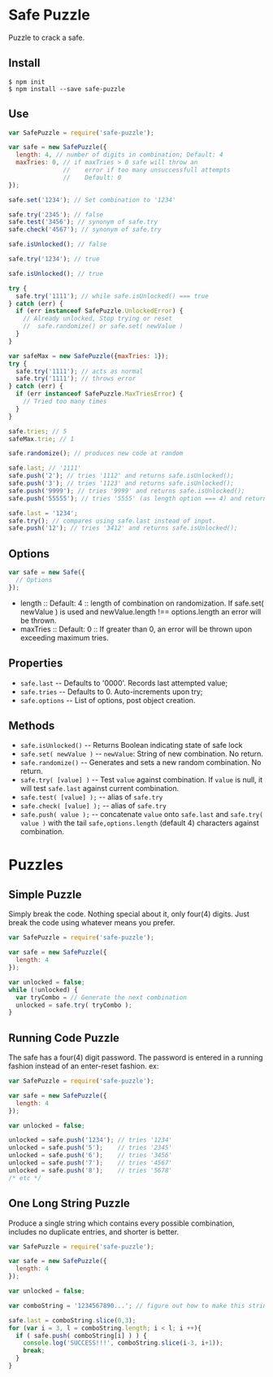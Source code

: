 # Safe Puzzle

Puzzle to crack a safe.



## Install 

```
$ npm init
$ npm install --save safe-puzzle
```

## Use

```javascript
var SafePuzzle = require('safe-puzzle');

var safe = new SafePuzzle({
  length: 4, // number of digits in combination; Default: 4
  maxTries: 0, // if maxTries > 0 safe will throw an 
               //    error if too many unsuccessfull attempts
               //    Default: 0
});

safe.set('1234'); // Set combination to '1234'

safe.try('2345'); // false
safe.test('3456'); // synonym of safe.try
safe.check('4567'); // synonym of safe.try

safe.isUnlocked(); // false

safe.try('1234'); // true

safe.isUnlocked(); // true

try {
  safe.try('1111'); // while safe.isUnlocked() === true
} catch (err) {
  if (err instanceof SafePuzzle.UnlockedError) {
    // Already unlocked, Stop trying or reset
    //  safe.randomize() or safe.set( newValue )
  }
}

var safeMax = new SafePuzzle({maxTries: 1});
try {
  safe.try('1111'); // acts as normal
  safe.try('1111'); // throws error
} catch (err) {
  if (err instanceof SafePuzzle.MaxTriesError) {
    // Tried too many times
  }
}

safe.tries; // 5
safeMax.trie; // 1

safe.randomize(); // produces new code at random

safe.last; // '1111'
safe.push('2'); // tries '1112' and returns safe.isUnlocked();
safe.push('3'); // tries '1123' and returns safe.isUnlocked();
safe.push('9999'); // tries '9999' and returns safe.isUnlocked();
safe.push('55555'); // tries '5555' (as length option === 4) and returns safe.isUnlocked();

safe.last = '1234';
safe.try(); // compares using safe.last instead of input.
safe.push('12'); // tries '3412' and returns safe.isUnlocked();

```


## Options

```javascript
var safe = new Safe({
  // Options
});
```

- length :: Default: 4 :: length of combination on randomization. If safe.set( newValue ) is used and newValue.length !== options.length an error will be thrown.
- maxTries :: Default: 0 :: If greater than 0, an error will be thrown upon exceeding maximum tries.

## Properties

- `safe.last` -- Defaults to '0000'. Records last attempted value;
- `safe.tries` -- Defaults to 0. Auto-increments upon try;
- `safe.options` -- List of options, post object creation.
 
## Methods

- `safe.isUnlocked()` -- Returns Boolean indicating state of safe lock
- `safe.set( newValue )` -- `newValue`: String of new combination. No return.
- `safe.randomize()` -- Generates and sets a new random combination. No return.
- `safe.try( [value] )` -- Test `value` against combination. If `value` is null, it will test `safe.last` against current combination.
- `safe.test( [value] );` -- alias of `safe.try`
- `safe.check( [value] );` -- alias of `safe.try`
- `safe.push( value );` -- concatenate `value` onto `safe.last` and `safe.try( value )` with the tail `safe,options.length` (default 4) characters against combination.



# Puzzles

## Simple Puzzle

Simply break the code. Nothing special about it, only four(4) digits. Just break the code 
using whatever means you prefer.

```javascript
var SafePuzzle = require('safe-puzzle');

var safe = new SafePuzzle({
  length: 4
});

var unlocked = false;
while (!unlocked) {
  var tryCombo = // Generate the next combination 
  unlocked = safe.try( tryCombo );
}
```


## Running Code Puzzle

The safe has a four(4) digit password. The password is entered in a 
running fashion instead of an enter-reset fashion. ex:

```javascript
var SafePuzzle = require('safe-puzzle');

var safe = new SafePuzzle({
  length: 4
});

var unlocked = false;

unlocked = safe.push('1234'); // tries '1234'
unlocked = safe.push('5');    // tries '2345'
unlocked = safe.push('6');    // tries '3456'
unlocked = safe.push('7');    // tries '4567'
unlocked = safe.push('8');    // tries '5678'
/* etc */
```


## One Long String Puzzle

Produce a single string which contains every possible combination, 
includes no duplicate entries, and shorter is better.

```javascript
var SafePuzzle = require('safe-puzzle');

var safe = new SafePuzzle({
  length: 4
});

var unlocked = false;

var comboString = '1234567890...'; // figure out how to make this string.

safe.last = comboString.slice(0,3);
for (var i = 3, l = comboString.length; i < l; i ++){
  if ( safe.push( comboString[i] ) ) {
    console.log('SUCCESS!!!', comboString.slice(i-3, i+1));
    break;
  }
}
```
